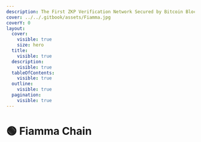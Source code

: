 ```yaml
---
description: The First ZKP Verification Network Secured by Bitcoin Blockchain
cover: ../../.gitbook/assets/Fiamma.jpg
coverY: 0
layout:
  cover:
    visible: true
    size: hero
  title:
    visible: true
  description:
    visible: true
  tableOfContents:
    visible: true
  outline:
    visible: true
  pagination:
    visible: true
---
```


# 🟢 Fiamma Chain

